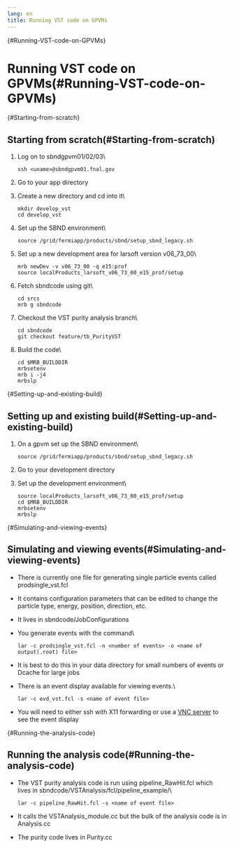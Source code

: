 ```yaml
---
lang: en
title: Running VST code on GPVMs
---
```


{#Running-VST-code-on-GPVMs}

Running VST code on GPVMs(#Running-VST-code-on-GPVMs)
======================================================================

{#Starting-from-scratch}

Starting from scratch(#Starting-from-scratch)
--------------------------------------------------------------

1.  Log on to sbndgpvm01/02/03\

        ssh <uname>@sbndgpvm01.fnal.gov

2.  Go to your app directory

3.  Create a new directory and cd into it\

        mkdir develop_vst
        cd develop_vst

4.  Set up the SBND environment\

        source /grid/fermiapp/products/sbnd/setup_sbnd_legacy.sh

5.  Set up a new development area for larsoft version v06\_73\_00\

        mrb newDev -v v06_73_00 -q e15:prof
        source localProducts_larsoft_v06_73_00_e15_prof/setup

6.  Fetch sbndcode using git\

        cd srcs
        mrb g sbndcode

7.  Checkout the VST purity analysis branch\

        cd sbndcode
        git checkout feature/tb_PurityVST

8.  Build the code\

        cd $MRB_BUILDDIR
        mrbsetenv
        mrb i -j4
        mrbslp

{#Setting-up-and-existing-build}

Setting up and existing build(#Setting-up-and-existing-build)
------------------------------------------------------------------------------

1.  On a gpvm set up the SBND environment\

        source /grid/fermiapp/products/sbnd/setup_sbnd_legacy.sh

2.  Go to your development directory

3.  Set up the development environment\

        source localProducts_larsoft_v06_73_00_e15_prof/setup
        cd $MRB_BUILDDIR
        mrbsetenv
        mrbslp

{#Simulating-and-viewing-events}

Simulating and viewing events(#Simulating-and-viewing-events)
------------------------------------------------------------------------------

-   There is currently one file for generating single particle events
    called prodsingle\_vst.fcl

-   It contains configuration parameters that can be edited to change
    the particle type, energy, position, direction, etc.

-   It lives in sbndcode/JobConfigurations

-   You generate events with the command\

        lar -c prodsingle_vst.fcl -n <number of events> -o <name of output(.root) file>

-   It is best to do this in your data directory for small numbers of
    events or Dcache for large jobs

-   There is an event display available for viewing events.\

        lar -c evd_vst.fcl -s <name of event file>

-   You will need to either ssh with X11 forwarding or use a [VNC
    server](Viewing_events_remotely_with_VNC.html) to see
    the event display

{#Running-the-analysis-code}

Running the analysis code(#Running-the-analysis-code)
----------------------------------------------------------------------

-   The VST purity analysis code is run using pipeline\_RawHit.fcl which
    lives in sbndcode/VSTAnalysis/fcl/pipeline\_example/\

        lar -c pipeline_RawHit.fcl -s <name of event file>

-   It calls the VSTAnalysis\_module.cc but the bulk of the analysis
    code is in Analysis.cc

-   The purity code lives in Purity.cc
